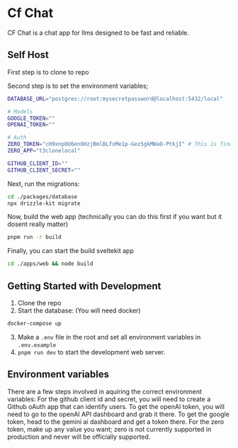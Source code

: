 # Cf Chat
CF Chat is a chat app for llms designed to be fast and reliable.

## Self Host
First step is to clone to repo

Second step is to set the environment variables;
```bash
DATABASE_URL="postgres://root:mysecretpassword@localhost:5432/local"

# Models
GOOGLE_TOKEN=""
OPENAI_TOKEN=""

# Auth
ZERO_TOKEN="cH9xnpOU6enOHzjBmlBLfxMe1p-Gez5gkMWaO-PtkjI" # This is fine btw
ZERO_APP="t3clonelocal"

GITHUB_CLIENT_ID=""
GITHUB_CLIENT_SECRET=""
```

Next, run the migrations:
```bash
cd ./packages/database
npx drizzle-kit migrate
```

Now, build the web app (technically you can do this first if you want but it dosent really matter)
```bash
pnpm run -r build
```

Finally, you can start the build sveltekit app
```bash
cd ./apps/web && node build
```

## Getting Started with Development
1. Clone the repo
2. Start the database: (You will need docker)
  ```bash
  docker-compose up
  ```
3. Make a `.env` file in the root and set all environment variables in `.env.example`
4. `pnpm run dev` to start the development web server.

## Environment variables
There are a few steps involved in aquiring the correct environment variables:
For the github client id and secret, you will need to create a Github oAuth app that can identify users.
To get the openAI token, you will need to go to the openAI API dashboard and grab it there.
To get the google token, head to the gemini ai dashboard and get a token there.
For the zero token, make up any value you want; zero is not currently supported in production and never will be officially supported.
